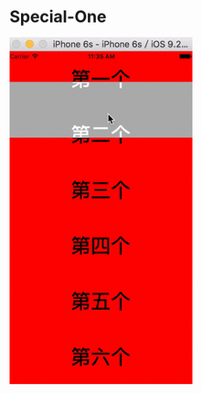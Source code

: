 # Special-One


![image](https://github.com/shiyonghui/Special-One//blob/master/%E7%A7%BB%E5%8A%A8%E6%BB%91%E5%9D%97%E5%8F%98%E8%89%B2/1.gif)
